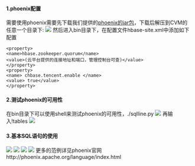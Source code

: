 #### 1.phoenix配置
需要使用phoenix需要先下载我们提供的[phoenix的jar包](http://hbase-10010986.cos.myqcloud.com/phoenix-4.8.1-HBase-1.1.tar.gz)，下载后解压到CVM的任意一个目录下:
![](http://imgcache.tce.fsphere.cn/static/mc.qcloudimg.com/static/img/4b4c9ca995e86e9b4ea41274d10be5e5/h1.png)
然后进入bin目录下，在配置文件hbase-site.xml中添加如下配置

```
<property>
<name>hbase.zookeeper.quorum</name>
<value>(云平台提供的连接地址和端口，管理控制台可查)</value>
</property>
<property>
<name> chbase.tencent.enable </name>
<value> true</value>
</property>
```

#### 2.测试phoenix的可用性
在bin目录下可以使用shell来测试phoenix的可用性，./sqlline.py 
![](http://imgcache.tce.fsphere.cn/static/mc.qcloudimg.com/static/img/c118152d54de3501f7d7de8c4b7e9c61/h2.png)
再输入!tables
![](http://imgcache.tce.fsphere.cn/static/mc.qcloudimg.com/static/img/5a1bbf8a14df481d9ed96c44d514d43c/h3.png)

#### 3.基本SQL语句的使用
![](http://imgcache.tce.fsphere.cn/static/mc.qcloudimg.com/static/img/b6b0004ade79b5d8d7a2f81a2cb31731/h4.png)
![](http://imgcache.tce.fsphere.cn/static/mc.qcloudimg.com/static/img/d35fd982bbbf1be6ee58fb524ecaf8a1/h5.png)
![](http://imgcache.tce.fsphere.cn/static/mc.qcloudimg.com/static/img/875b3745a8e21a8e75dc3dcf9993112b/h6.png)
![](http://imgcache.tce.fsphere.cn/static/mc.qcloudimg.com/static/img/e7250978669c40dce1d55fdb83f6b9f5/h7.png)
更多的范例详见phoenix官网http://phoenix.apache.org/language/index.html